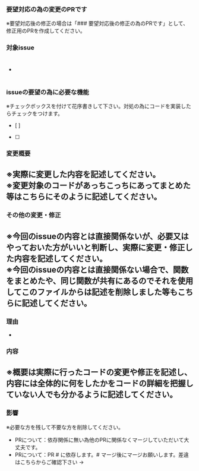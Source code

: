 ### 要望対応の為の変更のPRです  
※要望対応後の修正の場合は「### 要望対応後の修正の為のPRです」として、修正用のPRを作成してください。  
### 対象issue  
- #

### issueの要望の為に必要な機能
※チェックボックスを付けて花序書きして下さい。対処の為にコードを実装したらチェックをつけます。 
- [ ] 
- [ ] 

### 変更概要  
※実際に変更した内容を記述してください。  
※変更対象のコードがあっちこっちにあってまとめた等はこちらにそのように記述してください。  
-   

### その他の変更・修正  
※今回のissueの内容とは直接関係ないが、必要又はやっておいた方がいいと判断し、実際に変更・修正した内容を記述してください。  
※今回のissueの内容とは直接関係ない場合で、関数をまとめたや、同じ関数が共有にあるのでそれを使用してこのファイルからは記述を削除しました等もこちらに記述してください。  
-   

### 理由  
-   

### 内容  
※概要は実際に行ったコードの変更や修正を記述し、内容には全体的に何をしたかをコードの詳細を把握していない人でも分かるように記述してください。
-   

### 影響  
※必要な方を残して不要な方を削除してください。
- PRについて：依存関係に無い為他のPRに関係なくマージしていただいて大丈夫です。
- PRについて：PR # に依存します。# マージ後にマージお願いします。差違はこちらからご確認下さい → 